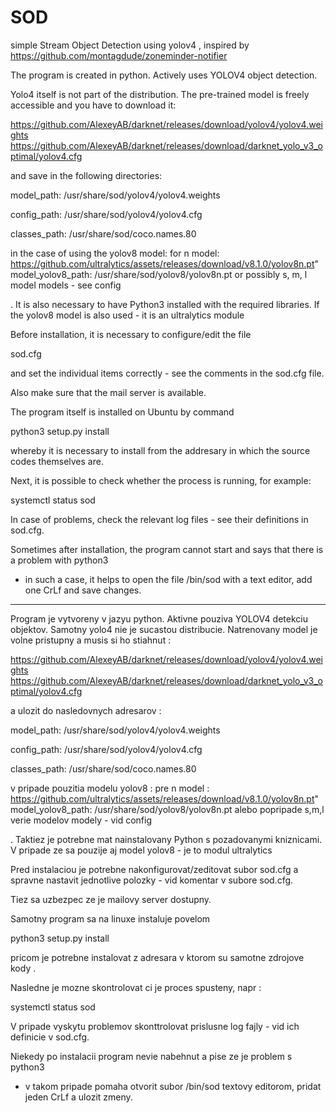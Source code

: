 # SOD
simple Stream Object Detection using yolov4 , 
inspired by https://github.com/montagdude/zoneminder-notifier

The program is created in python. Actively uses YOLOV4 object detection. 

Yolo4 itself is not part of the distribution. The pre-trained model is freely accessible and you have to download it:

https://github.com/AlexeyAB/darknet/releases/download/yolov4/yolov4.weights
https://github.com/AlexeyAB/darknet/releases/download/darknet_yolo_v3_optimal/yolov4.cfg

and save in the following directories:

model_path: /usr/share/sod/yolov4/yolov4.weights

config_path: /usr/share/sod/yolov4/yolov4.cfg

classes_path: /usr/share/sod/coco.names.80

in the case of using the yolov8 model:
for n model:
https://github.com/ultralytics/assets/releases/download/v8.1.0/yolov8n.pt"
model_yolov8_path: /usr/share/sod/yolov8/yolov8n.pt
or possibly s, m, l model models - see config


. It is also necessary to have Python3 installed with the required libraries.
If the yolov8 model is also used - it is an ultralytics module


Before installation, it is necessary to configure/edit the file

sod.cfg 

and set the individual items correctly - see the comments in the sod.cfg file.

Also make sure that the mail server is available.

The program itself is installed on Ubuntu by command

python3 setup.py install

whereby it is necessary to install from the addresary in which the source codes themselves are.

Next, it is possible to check whether the process is running, for example:

systemctl status sod

In case of problems, check the relevant log files - see their definitions in sod.cfg.

Sometimes after installation, the program cannot start and says that there is a problem with python3 
- in such a case, it helps to open the file /bin/sod with a text editor, add one CrLf and save changes.


----------------------------------------------------------------------------------------

Program je vytvoreny v jazyu python. Aktivne pouziva YOLOV4 detekciu objektov. Samotny yolo4 nie je sucastou distribucie. Natrenovany model je volne pristupny a musis si ho stiahnut :

https://github.com/AlexeyAB/darknet/releases/download/yolov4/yolov4.weights
https://github.com/AlexeyAB/darknet/releases/download/darknet_yolo_v3_optimal/yolov4.cfg

a ulozit do nasledovnych adresarov :

model_path: /usr/share/sod/yolov4/yolov4.weights

config_path: /usr/share/sod/yolov4/yolov4.cfg

classes_path: /usr/share/sod/coco.names.80

v pripade pouzitia modelu yolov8 :
pre n model :
https://github.com/ultralytics/assets/releases/download/v8.1.0/yolov8n.pt"
model_yolov8_path: /usr/share/sod/yolov8/yolov8n.pt
alebo popripade s,m,l verie modelov modely - vid config


. Taktiez je potrebne mat nainstalovany Python s pozadovanymi kniznicami.
V pripade ze sa pouzije aj model yolov8 - je to modul ultralytics

Pred instalaciou je potrebne nakonfigurovat/zeditovat subor 
sod.cfg a spravne nastavit jednotlive polozky - vid komentar v subore sod.cfg. 

Tiez sa uzbezpec ze je mailovy server dostupny.

Samotny program sa na linuxe instaluje povelom 

python3 setup.py install

pricom je potrebne instalovat z adresara v ktorom su samotne zdrojove kody .

Nasledne je mozne skontrolovat ci je proces spusteny, napr : 

systemctl status  sod

V pripade vyskytu problemov skonttrolovat prislusne log fajly - vid ich definicie v sod.cfg.

Niekedy po instalacii program nevie nabehnut a pise ze je problem s python3 
- v takom pripade pomaha otvorit subor /bin/sod textovy editorom, pridat jeden CrLf a ulozit zmeny. 
